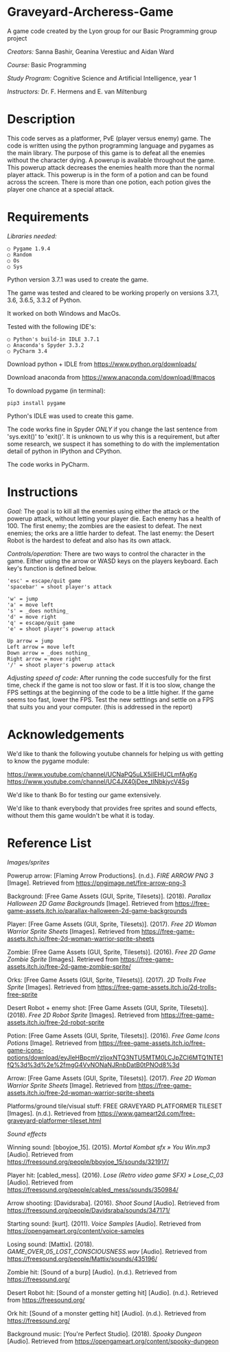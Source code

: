 # Graveyard-Archeress-Game
A game code created by the Lyon group for our Basic Programming group project

*Creators:* Sanna Bashir, Geanina Verestiuc and Aidan Ward

*Course:* Basic Programming

*Study Program:* Cognitive Science and Artificial Intelligence, year 1

*Instructors:* Dr. F. Hermens and E. van Miltenburg 



# Description
This code serves as a platformer, PvE (player versus enemy) game. The code is written using the python programming language and pygames as the main library. The purpose of this game is to defeat all the enemies without the character dying. A powerup is available throughout the game. This powerup attack decreases the enemies health more than the normal player attack. This powerup is in the form of a potion and can be found across the screen. There is more than one potion, each potion gives the player one chance at a special attack.

# Requirements
*Libraries needed:*

    ○ Pygame 1.9.4
    ○ Random
    ○ Os
    ○ Sys

Python version 3.7.1 was used to create the game.

The game was tested and cleared to be working properly on versions 3.7.1, 3.6, 3.6.5, 3.3.2 of Python.

It worked on both Windows and MacOs.

Tested with the following IDE's:

    ○ Python's build-in IDLE 3.7.1
    ○ Anaconda's Spyder 3.3.2
    ○ PyCharm 3.4
    
Download python + IDLE from https://www.python.org/downloads/

Download anaconda from https://www.anaconda.com/download/#macos

To download pygame (in terminal):

    pip3 install pygame


Python's IDLE was used to create this game. 

The code works fine in Spyder _ONLY_ if you change the last sentence from 'sys.exit()' to 'exit()'. It is unknown to us why this is a requirement, but after some research, we suspect it has something to do with the implementation detail of python in IPython and CPython.

The code works in PyCharm.

# Instructions

*Goal:*
The goal is to kill all the enemies using either the attack or the powerup attack, without letting your player die. Each enemy has a health of 100. The first enemy; the zombies are the easiest to defeat. The next enemies; the orks are a little harder to defeat. The last enemy: the Desert Robot is the hardest to defeat and also has its own attack.

*Controls/operation:*
There are two ways to control the character in the game. Either using the arrow or WASD keys on the players keyboard. Each key's function is defined below.

    'esc' = escape/quit game
    'spacebar' = shoot player's attack

    'w' = jump
    'a' = move left
    's' = _does nothing_
    'd' = move right
    'q' = escape/quit game
    'e' = shoot player's powerup attack

    Up arrow = jump
    Left arrow = move left
    Down arrow = _does nothing_
    Right arrow = move right
    '/' = shoot player's powerup attack

*Adjusting speed of code:*
After running the code succesfully for the first time, check if the game is not too slow or fast. If it is too slow, change the FPS settings at the beginning of the code to be a little higher. If the game seems too fast, lower the FPS. Test the new setttings and settle on a FPS that suits you and your computer. (this is addressed in the report)


# Acknowledgements
We'd like to thank the following youtube channels for helping us with getting to know the pygame module:

https://www.youtube.com/channel/UCNaPQ5uLX5iIEHUCLmfAgKg
https://www.youtube.com/channel/UC4JX40jDee_tINbkjycV4Sg

We'd like to thank Bo for testing our game extensively.

We'd like to thank everybody that provides free sprites and sound effects, without them this game wouldn't be what it is today.

# Reference List

_Images/sprites_

Powerup arrow:
[Flaming Arrow Productions]. (n.d.). _FIRE ARROW PNG 3_ [Image].  Retrieved from https://pngimage.net/fire-arrow-png-3

Background:
[Free Game Assets (GUI, Sprite, Tilesets)]. (2018). _Parallax Halloween 2D Game Backgrounds_ [Image]. Retrieved from https://free-game-assets.itch.io/parallax-halloween-2d-game-backgrounds

Player: 
[Free Game Assets (GUI, Sprite, Tilesets)]. (2017). _Free 2D Woman Warrior Sprite Sheets_ [Images]. Retrieved from https://free-game-assets.itch.io/free-2d-woman-warrior-sprite-sheets

Zombie:
[Free Game Assets (GUI, Sprite, Tilesets)]. (2016). _Free 2D Game Zombie Sprite_ [Images]. Retrieved from https://free-game-assets.itch.io/free-2d-game-zombie-sprite/

Orks:
[Free Game Assets (GUI, Sprite, Tilesets)]. (2017). _2D Trolls Free Sprite_ [Images]. Retrieved from https://free-game-assets.itch.io/2d-trolls-free-sprite

Desert Robot + enemy shot:
[Free Game Assets (GUI, Sprite, Tilesets)]. (2018). _Free 2D Robot Sprite_ [Images]. Retrieved from https://free-game-assets.itch.io/free-2d-robot-sprite

Potion:
[Free Game Assets (GUI, Sprite, Tilesets)]. (2016). _Free Game Icons Potions_ [Image]. Retrieved from https://free-game-assets.itch.io/free-game-icons-potions/download/eyJleHBpcmVzIjoxNTQ3NTU5MTM0LCJpZCI6MTQ1NTE1fQ%3d%3d%2e%2fmgG4VvNONaNJRnbDatB0tPNOd8%3d

Arrow:
[Free Game Assets (GUI, Sprite, Tilesets)]. (2017). _Free 2D Woman Warrior Sprite Sheets_ [Image]. Retrieved from https://free-game-assets.itch.io/free-2d-woman-warrior-sprite-sheets

Platforms/ground tile/visual stuff:
FREE GRAVEYARD PLATFORMER TILESET [Images]. (n.d.). Retrieved from https://www.gameart2d.com/free-graveyard-platformer-tileset.html


_Sound effects_

Winning sound:
[bboyjoe_15]. (2015). _Mortal Kombat sfx » You Win.mp3_ [Audio]. Retrieved from https://freesound.org/people/bboyjoe_15/sounds/321917/

Player hit:
[cabled_mess]. (2016). _Lose (Retro video game SFX) » Lose_C_03_ [Audio]. Retrieved from https://freesound.org/people/cabled_mess/sounds/350984/

Arrow shooting:
[Davidsraba]. (2016). _Shoot Sound_ [Audio]. Retrieved from https://freesound.org/people/Davidsraba/sounds/347171/

Starting sound:
[kurt]. (2011). _Voice Samples_ [Audio]. Retrieved from https://opengameart.org/content/voice-samples

Losing sound:
[Mattix]. (2018). _GAME_OVER_05_LOST_CONSCIOUSNESS.wav_ [Audio]. Retrieved from https://freesound.org/people/Mattix/sounds/435196/

Zombie hit:
[Sound of a burp] [Audio]. (n.d.). Retrieved from https://freesound.org/

Desert Robot hit:
[Sound of a monster getting hit] [Audio]. (n.d.). Retrieved from https://freesound.org/

Ork hit:
[Sound of a monster getting hit] [Audio]. (n.d.). Retrieved from https://freesound.org/

Background music:
[You're Perfect Studio]. (2018). _Spooky Dungeon_ [Audio]. Retrieved from https://opengameart.org/content/spooky-dungeon



